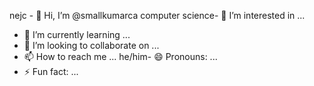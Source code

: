 nejc - 👋 Hi, I’m @smallkumarca
computer science- 👀 I’m interested in ...
- 🌱 I’m currently learning ...
- 💞️ I’m looking to collaborate on ...
- 📫 How to reach me ...
he/him- 😄 Pronouns: ...
- ⚡ Fun fact: ...

<!---
smallkumarca/smallkumarca is a ✨ special ✨ repository because its `README.md` (this file) appears on your GitHub profile.
You can click the Preview link to take a look at your changes.
--->
